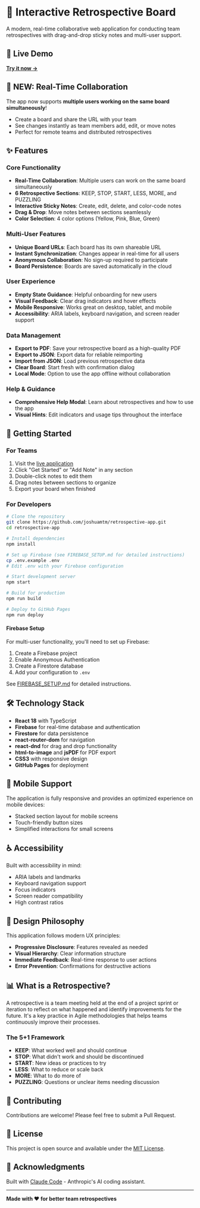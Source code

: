 # 🎯 Interactive Retrospective Board

A modern, real-time collaborative web application for conducting team retrospectives with drag-and-drop sticky notes and multi-user support.

## 🌟 Live Demo

**[Try it now →](https://joshuamtm.github.io/retrospective-app/)**

## 🚀 NEW: Real-Time Collaboration

The app now supports **multiple users working on the same board simultaneously**! 
- Create a board and share the URL with your team
- See changes instantly as team members add, edit, or move notes
- Perfect for remote teams and distributed retrospectives

## ✨ Features

### Core Functionality
- **Real-Time Collaboration**: Multiple users can work on the same board simultaneously
- **6 Retrospective Sections**: KEEP, STOP, START, LESS, MORE, and PUZZLING
- **Interactive Sticky Notes**: Create, edit, delete, and color-code notes
- **Drag & Drop**: Move notes between sections seamlessly
- **Color Selection**: 4 color options (Yellow, Pink, Blue, Green)

### Multi-User Features
- **Unique Board URLs**: Each board has its own shareable URL
- **Instant Synchronization**: Changes appear in real-time for all users
- **Anonymous Collaboration**: No sign-up required to participate
- **Board Persistence**: Boards are saved automatically in the cloud

### User Experience
- **Empty State Guidance**: Helpful onboarding for new users
- **Visual Feedback**: Clear drag indicators and hover effects
- **Mobile Responsive**: Works great on desktop, tablet, and mobile
- **Accessibility**: ARIA labels, keyboard navigation, and screen reader support

### Data Management
- **Export to PDF**: Save your retrospective board as a high-quality PDF
- **Export to JSON**: Export data for reliable reimporting
- **Import from JSON**: Load previous retrospective data
- **Clear Board**: Start fresh with confirmation dialog
- **Local Mode**: Option to use the app offline without collaboration

### Help & Guidance
- **Comprehensive Help Modal**: Learn about retrospectives and how to use the app
- **Visual Hints**: Edit indicators and usage tips throughout the interface

## 🚀 Getting Started

### For Teams
1. Visit the [live application](https://joshuamtm.github.io/retrospective-app/)
2. Click "Get Started" or "Add Note" in any section
3. Double-click notes to edit them
4. Drag notes between sections to organize
5. Export your board when finished

### For Developers

```bash
# Clone the repository
git clone https://github.com/joshuamtm/retrospective-app.git
cd retrospective-app

# Install dependencies
npm install

# Set up Firebase (see FIREBASE_SETUP.md for detailed instructions)
cp .env.example .env
# Edit .env with your Firebase configuration

# Start development server
npm start

# Build for production
npm run build

# Deploy to GitHub Pages
npm run deploy
```

#### Firebase Setup
For multi-user functionality, you'll need to set up Firebase:
1. Create a Firebase project
2. Enable Anonymous Authentication
3. Create a Firestore database
4. Add your configuration to `.env`

See [FIREBASE_SETUP.md](FIREBASE_SETUP.md) for detailed instructions.

## 🛠️ Technology Stack

- **React 18** with TypeScript
- **Firebase** for real-time database and authentication
- **Firestore** for data persistence
- **react-router-dom** for navigation
- **react-dnd** for drag and drop functionality
- **html-to-image** and **jsPDF** for PDF export
- **CSS3** with responsive design
- **GitHub Pages** for deployment

## 📱 Mobile Support

The application is fully responsive and provides an optimized experience on mobile devices:
- Stacked section layout for mobile screens
- Touch-friendly button sizes
- Simplified interactions for small screens

## ♿ Accessibility

Built with accessibility in mind:
- ARIA labels and landmarks
- Keyboard navigation support
- Focus indicators
- Screen reader compatibility
- High contrast ratios

## 🎨 Design Philosophy

This application follows modern UX principles:
- **Progressive Disclosure**: Features revealed as needed
- **Visual Hierarchy**: Clear information structure
- **Immediate Feedback**: Real-time response to user actions
- **Error Prevention**: Confirmations for destructive actions

## 📊 What is a Retrospective?

A retrospective is a team meeting held at the end of a project sprint or iteration to reflect on what happened and identify improvements for the future. It's a key practice in Agile methodologies that helps teams continuously improve their processes.

### The 5+1 Framework

- **KEEP**: What worked well and should continue
- **STOP**: What didn't work and should be discontinued
- **START**: New ideas or practices to try
- **LESS**: What to reduce or scale back
- **MORE**: What to do more of
- **PUZZLING**: Questions or unclear items needing discussion

## 🤝 Contributing

Contributions are welcome! Please feel free to submit a Pull Request.

## 📄 License

This project is open source and available under the [MIT License](LICENSE).

## 🙏 Acknowledgments

Built with [Claude Code](https://claude.ai/code) - Anthropic's AI coding assistant.

---

**Made with ❤️ for better team retrospectives**

